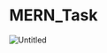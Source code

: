 # MERN_Task
![Untitled](https://github.com/NoorAshna/MERN_Task/assets/55310660/ad2397be-b0eb-4bb3-a16e-3e3d7878da51)
